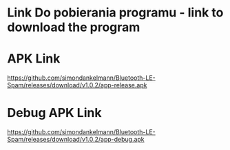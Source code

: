 # Link Do pobierania programu - link to download the program




# APK Link

https://github.com/simondankelmann/Bluetooth-LE-Spam/releases/download/v1.0.2/app-release.apk

# Debug APK Link
https://github.com/simondankelmann/Bluetooth-LE-Spam/releases/download/v1.0.2/app-debug.apk
